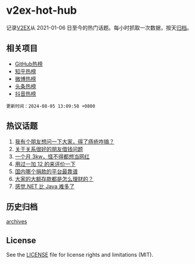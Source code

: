 # v2ex-hot-hub

 记录[V2EX](https://www.v2ex.com/)从 2021-01-06 日至今的热门话题。每小时抓取一次数据，按天[归档](archives)。
 
 ## 相关项目

- [GitHub热榜](https://github.com/lonnyzhang423/github-hot-hub)
- [知乎热榜](https://github.com/lonnyzhang423/zhihu-hot-hub)
- [微博热榜](https://github.com/lonnyzhang423/weibo-hot-hub)
- [头条热榜](https://github.com/lonnyzhang423/toutiao-hot-hub)
- [抖音热榜](https://github.com/lonnyzhang423/douyin-hot-hub)


 `更新时间：2024-08-05 13:09:58 +0800`

## 热议话题

1. [我有个朋友想问一下大家，得了痔疮咋搞？](https://www.v2ex.com/t/1062509)
1. [关于关系很好的朋友借钱问题](https://www.v2ex.com/t/1062535)
1. [一个月 3kw，怪不得都想当网红](https://www.v2ex.com/t/1062458)
1. [用过一加 12 的来评价一下](https://www.v2ex.com/t/1062421)
1. [国内哪个捐款的平台最靠谱](https://www.v2ex.com/t/1062525)
1. [大家的大额存款都是怎么理财的？](https://www.v2ex.com/t/1062396)
1. [感觉.NET 比 Java 难多了](https://www.v2ex.com/t/1062446)

## 历史归档

[archives](archives)

## License

See the [LICENSE](LICENSE) file for license rights and limitations (MIT).
